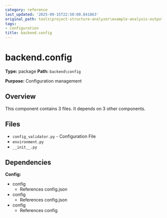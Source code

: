 ```yaml
---
category: reference
last_updated: '2025-09-15T22:50:00.841863'
original_path: tools\project-structure-analyzer\example-analysis-output\documentation\component_backend_config.md
tags:
- configuration
title: backend.config
---
```


# backend.config

**Type:** package
**Path:** `backend\config`

**Purpose:** Configuration management



## Overview

This component contains 3 files.
It depends on 3 other components.

## Files

- `config_validator.py` - Configuration File
- `environment.py`
- `__init__.py`

## Dependencies

**Config:**
- config
  - References config.json
- config
  - References config.json
- config
  - References config

